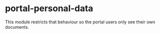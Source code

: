 # portal-personal-data
This module restricts that behaviour so the portal users only see their own documents.

